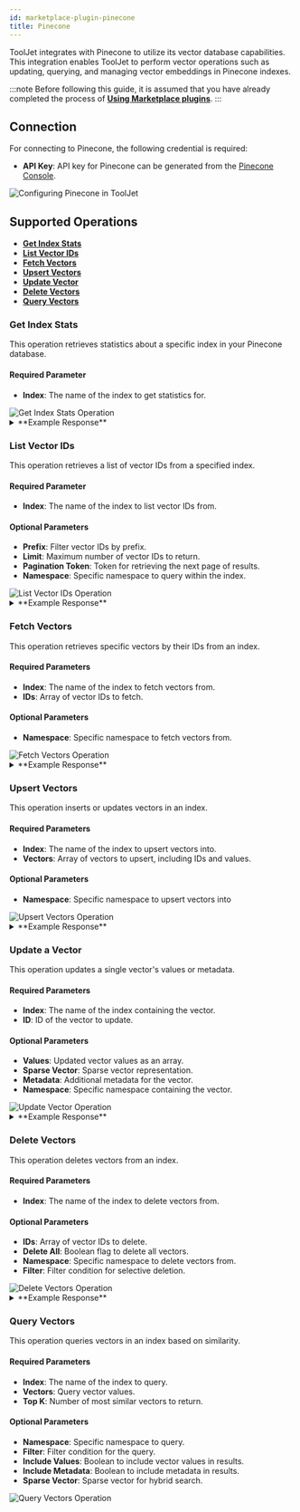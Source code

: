 ```yaml
---
id: marketplace-plugin-pinecone
title: Pinecone
---
```


ToolJet integrates with Pinecone to utilize its vector database capabilities. This integration enables ToolJet to perform vector operations such as updating, querying, and managing vector embeddings in Pinecone indexes.

:::note
Before following this guide, it is assumed that you have already completed the process of **[Using Marketplace plugins](/docs/marketplace/marketplace-overview#using-marketplace-plugins)**.
:::

## Connection

For connecting to Pinecone, the following credential is required:

- **API Key**: API key for Pinecone can be generated from the [Pinecone Console](https://app.pinecone.io/organizations/-/projects/-/keys).

<img className="screenshot-full" src="/img/marketplace/plugins/pinecone/connection.png" alt="Configuring Pinecone in ToolJet" />


## Supported Operations

- **[Get Index Stats](#get-index-stats)**
- **[List Vector IDs](#list-vector-ids)**
- **[Fetch Vectors](#fetch-vectors)**
- **[Upsert Vectors](#upsert-vectors)**
- **[Update Vector](#update-a-vector)**
- **[Delete Vectors](#delete-vectors)**
- **[Query Vectors](#query-vectors)**

### Get Index Stats

This operation retrieves statistics about a specific index in your Pinecone database.

#### Required Parameter

- **Index**: The name of the index to get statistics for.

<img className="screenshot-full" src="/img/marketplace/plugins/pinecone/get-index-stats.png" alt="Get Index Stats Operation" />

<details>
<summary>**Example Response**</summary>

```json
{
  "namespaces":{
    "":{
      "recordCount":100
    }
  },
  "dimension":1024,
  "indexFullness":0,
  "totalRecordCount":100
}
```
</details>

### List Vector IDs

This operation retrieves a list of vector IDs from a specified index.

#### Required Parameter

- **Index**: The name of the index to list vector IDs from.

#### Optional Parameters

- **Prefix**: Filter vector IDs by prefix.
- **Limit**: Maximum number of vector IDs to return.
- **Pagination Token**: Token for retrieving the next page of results.
- **Namespace**: Specific namespace to query within the index.

<img className="screenshot-full" src="/img/marketplace/plugins/pinecone/list-vector-ids.png" alt="List Vector IDs Operation" />

<details>
<summary>**Example Response**</summary>

```yaml
{
  "vectors":[
    {"id":"0"},
    {"id":"1"},
    {"id":"10"},
    {"id":"11"},
    {"id":"12"},
    {"id":"13"},
    {"id":"14"},
    {"id":"15"},
    {"id":"16"},
    {"id":"17"}
  ],
  "pagination":{
    "next":"eyJza2lwX3Bhc3QiOiIxNyIsInByZWZpeCI6bnVsbH0="
  },
  "namespace":"",
  "usage":{
    "readUnits":1
  }
}
```
</details>

### Fetch Vectors

This operation retrieves specific vectors by their IDs from an index.

#### Required Parameters

- **Index**: The name of the index to fetch vectors from.
- **IDs**: Array of vector IDs to fetch.

#### Optional Parameters

- **Namespace**: Specific namespace to fetch vectors from.

<img className="screenshot-full" src="/img/marketplace/plugins/pinecone/fetch-vectors.png" alt="Fetch Vectors Operation" />

<details>
<summary>**Example Response**</summary>

```yaml
{
  "records":{},
  "namespace":"",
  "usage":{
    "readUnits":1
  }
}
```
</details>

### Upsert Vectors

This operation inserts or updates vectors in an index.

#### Required Parameters

- **Index**: The name of the index to upsert vectors into.
- **Vectors**: Array of vectors to upsert, including IDs and values.

#### Optional Parameters

- **Namespace**: Specific namespace to upsert vectors into

<img className="screenshot-full" src="/img/marketplace/plugins/pinecone/upsert-vectors.png" alt="Upsert Vectors Operation" /> 

<details>
<summary>**Example Response**</summary>

```yaml
Upsert Successful
```
</details>

### Update a Vector

This operation updates a single vector's values or metadata.

#### Required Parameters

- **Index**: The name of the index containing the vector.
- **ID**: ID of the vector to update.

#### Optional Parameters

- **Values**: Updated vector values as an array.
- **Sparse Vector**: Sparse vector representation.
- **Metadata**: Additional metadata for the vector.
- **Namespace**: Specific namespace containing the vector.

<img className="screenshot-full" src="/img/marketplace/plugins/pinecone/update-vector.png" alt="Update Vector Operation" />

<details>
<summary>**Example Response**</summary>

```yaml
Update Successful
```
</details>

### Delete Vectors

This operation deletes vectors from an index.

#### Required Parameters

- **Index**: The name of the index to delete vectors from.

#### Optional Parameters

- **IDs**: Array of vector IDs to delete.
- **Delete All**: Boolean flag to delete all vectors.
- **Namespace**: Specific namespace to delete vectors from.
- **Filter**: Filter condition for selective deletion.

<img className="screenshot-full" src="/img/marketplace/plugins/pinecone/delete-vectors.png" alt="Delete Vectors Operation" />

<details>
<summary>**Example Response**</summary>

```yaml
Delete Successful
```
</details>

### Query Vectors

This operation queries vectors in an index based on similarity.

#### Required Parameters

- **Index**: The name of the index to query.
- **Vectors**: Query vector values.
- **Top K**: Number of most similar vectors to return.

#### Optional Parameters

- **Namespace**: Specific namespace to query.
- **Filter**: Filter condition for the query.
- **Include Values**: Boolean to include vector values in results.
- **Include Metadata**: Boolean to include metadata in results.
- **Sparse Vector**: Sparse vector for hybrid search.

<img className="screenshot-full" src="/img/marketplace/plugins/pinecone/query-vectors.png" alt="Query Vectors Operation" />
